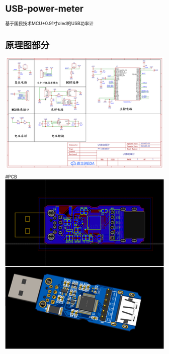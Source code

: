 # USB-power-meter
基于国民技术MCU+0.91寸oled的USB功率计

# 原理图部分
![image](https://github.com/1dantai/USB-power-meter/blob/main/USB%E5%8A%9F%E7%8E%87%E8%AE%A1_%E5%8E%9F%E7%90%86%E5%9B%BE.png)

#PCB
![image](https://github.com/1dantai/USB-power-meter/blob/main/PCB.png)
![image](https://github.com/1dantai/USB-power-meter/blob/main/PCB%E5%9B%BE%E7%89%87.png)
